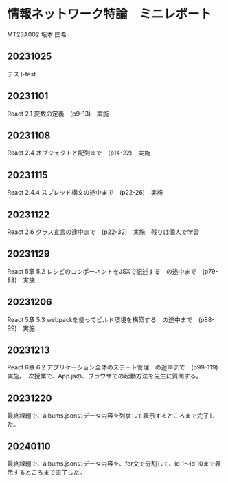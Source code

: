 # 情報ネットワーク特論　ミニレポート

MT23A002 坂本 匡希

## 20231025

テストtest

## 20231101

React 2.1 変数の定義　(p9-13)　実施

## 20231108

React 2.4 オブジェクトと配列まで　(p14-22)　実施

## 20231115

React 2.4.4 スプレッド構文の途中まで　(p22-26)　実施

## 20231122

React 2.6 クラス宣言の途中まで　(p22-32)　実施　残りは個人で学習

## 20231129

React 5章 5.2 レシピのコンポーネントをJSXで記述する　の途中まで　(p79-88)　実施

## 20231206

React 5章 5.3 webpackを使ってビルド環境を構築する　の途中まで　(p88-99)　実施

## 20231213

React 6章 6.2 アプリケーション全体のステート管理　の途中まで　(p99-119)　実施。　次授業で、App.jsの、ブラウザでの起動方法を先生に質問する。

## 20231220

最終課題で、albums.jsonのデータ内容を列挙して表示するところまで完了した。

## 20240110

最終課題で、albums.jsonのデータ内容を、for文で分割して、id 1～id 10まで表示するところまで完了した。